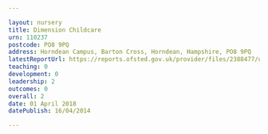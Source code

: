```yaml
---

layout: nursery
title: Dimension Childcare
urn: 110237
postcode: PO8 9PQ
address: Horndean Campus, Barton Cross, Horndean, Hampshire, PO8 9PQ
latestReportUrl: https://reports.ofsted.gov.uk/provider/files/2388477/urn/110237.pdf
teaching: 0
development: 0
leadership: 2
outcomes: 0
overall: 2
date: 01 April 2018 
datePublish: 16/04/2014

---
```

